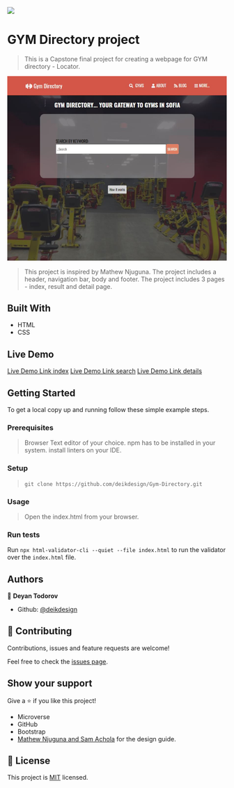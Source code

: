 ![](https://img.shields.io/badge/Microverse-blueviolet)

# GYM Directory project

> This is a Capstone final project for creating a webpage for GYM directory - Locator.

![screenshot](./images/screen_gym-directory.JPG)

> This project is inspired by Mathew Njuguna.
> The project includes a header, navigation bar, body and footer.
> The project includes 3 pages - index, result and detail page.

## Built With

- HTML
- CSS

## Live Demo

[Live Demo Link index](https://deikdesign.github.io/Gym-Directory/index.html)
[Live Demo Link search](https://deikdesign.github.io/Gym-Directory/page/find_results.html)
[Live Demo Link details](https://deikdesign.github.io/Gym-Directory/page/fitness_page.html)

## Getting Started

 To get a local copy up and running follow these simple example steps.

### Prerequisites
> Browser
> Text editor of your choice.
> npm has to be installed in your system.
> install linters on your IDE.

### Setup
> ``` git clone https://github.com/deikdesign/Gym-Directory.git ```

### Usage
> Open the index.html from your browser.

### Run tests
Run `npx html-validator-cli --quiet --file index.html` to run the validator over the ```index.html``` file.

## Authors

👤 **Deyan Todorov**
- Github: [@deikdesign](https://github.com/deikdesign)


## 🤝 Contributing

Contributions, issues and feature requests are welcome!

Feel free to check the [issues page](https://github.com/deikdesign/Gym-Directory/issues).

## Show your support

Give a ⭐️ if you like this project!

- Microverse
- GitHub
- Bootstrap
- [Mathew Njuguna and Sam Achola](https://www.behance.net/gallery/25563385/PatashuleKE) for the design guide.

## 📝 License

This project is [MIT](lic.url) licensed.

